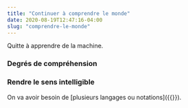 ```yaml
---
title: "Continuer à comprendre le monde"
date: 2020-08-19T12:47:16-04:00
slug: "comprendre-le-monde"
---
```


Quitte à apprendre de la machine.
<!--more-->

### Degrés de compréhension

### Rendre le sens intelligible

On va avoir besoin de [plusieurs langages ou notations]({{<ref we-need-code.md>}}).


<!--
<a href="https://iris-recherche.qc.ca/blogue/l-autre-personnalite-de-la-decennie-les-expert-e-s?fbclid=IwAR3S89PVkX6B4YWMJval9FnQ5kYdA1ftoemB3As8Aso6WaX0imcuPEiRQX0" target="_blank">respecter l'expertise en démocratie</a>
-->
